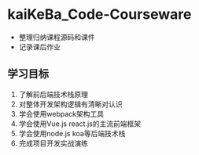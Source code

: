 # kaiKeBa_Code-Courseware
- 整理归纳课程源码和课件
- 记录课后作业

## 学习目标
1. 了解前后端技术栈原理
2. 对整体开发架构逻辑有清晰对认识
3. 学会使用webpack架构工具
4. 学会使用Vue.js react.js的主流前端框架
5. 学会使用node.js koa等后端技术栈
6. 完成项目开发实战演练
